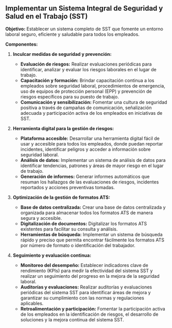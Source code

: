 ## Implementar un Sistema Integral de Seguridad y Salud en el Trabajo (SST)

**Objetivo:** Establecer un sistema completo de SST que fomente un entorno laboral seguro, eficiente y saludable para todos los empleados.

**Componentes:**

1. **Inculcar medidas de seguridad y prevención:**

   * **Evaluación de riesgos:** Realizar evaluaciones periódicas para identificar, analizar y evaluar los riesgos laborales en el lugar de trabajo.
   * **Capacitación y formación:** Brindar capacitación continua a los empleados sobre seguridad laboral, procedimientos de emergencia, uso de equipos de protección personal (EPP) y prevención de riesgos específicos para su puesto de trabajo.
   * **Comunicación y sensibilización:** Fomentar una cultura de seguridad positiva a través de campañas de comunicación, señalización adecuada y participación activa de los empleados en iniciativas de SST.

2. **Herramienta digital para la gestión de riesgos:**

   * **Plataforma accesible:** Desarrollar una herramienta digital fácil de usar y accesible para todos los empleados, donde puedan reportar incidentes, identificar peligros y acceder a información sobre seguridad laboral.
   * **Análisis de datos:** Implementar un sistema de análisis de datos para identificar tendencias, patrones y áreas de mayor riesgo en el lugar de trabajo.
   * **Generación de informes:** Generar informes automáticos que resuman los hallazgos de las evaluaciones de riesgos, incidentes reportados y acciones preventivas tomadas.

3. **Optimización de la gestión de formatos ATS:**

   * **Base de datos centralizada:** Crear una base de datos centralizada y organizada para almacenar todos los formatos ATS de manera segura y accesible.
   * **Digitalización de documentos:** Digitalizar los formatos ATS existentes para facilitar su consulta y análisis.
   * **Herramientas de búsqueda:** Implementar un sistema de búsqueda rápido y preciso que permita encontrar fácilmente los formatos ATS por número de formato o identificación del trabajador.

4. **Seguimiento y evaluación continua:**

   * **Monitoreo del desempeño:** Establecer indicadores clave de rendimiento (KPIs) para medir la efectividad del sistema SST y realizar un seguimiento del progreso en la mejora de la seguridad laboral.
   * **Auditorías y evaluaciones:** Realizar auditorías y evaluaciones periódicas del sistema SST para identificar áreas de mejora y garantizar su cumplimiento con las normas y regulaciones aplicables.
   * **Retroalimentación y participación:** Fomentar la participación activa de los empleados en la identificación de riesgos, el desarrollo de soluciones y la mejora continua del sistema SST.
